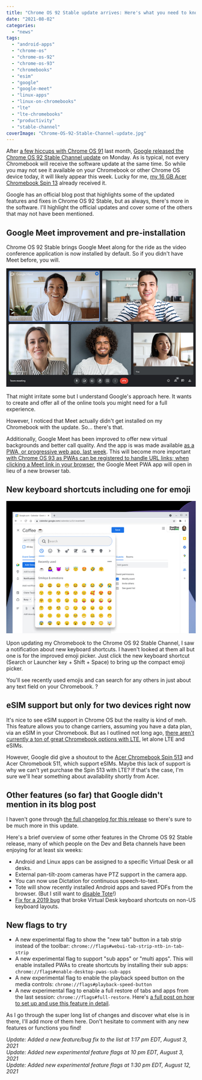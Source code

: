 ```yaml
---
title: "Chrome OS 92 Stable update arrives: Here's what you need to know (Updated)"
date: "2021-08-02"
categories: 
  - "news"
tags: 
  - "android-apps"
  - "chrome-os"
  - "chrome-os-92"
  - "chrome-os-93"
  - "chromebooks"
  - "esim"
  - "google"
  - "google-meet"
  - "linux-apps"
  - "linux-on-chromebooks"
  - "lte"
  - "lte-chromebooks"
  - "productivity"
  - "stable-channel"
coverImage: "Chrome-OS-92-Stable-Channel-update.jpg"
---
```


After [a few hiccups with Chrome OS 91](https://www.aboutchromebooks.com/news/lessons-to-learn-from-the-chrome-os-91-stable-update-bug-situations/) last month, [Google released the Chrome OS 92 Stable Channel update](https://blog.google/products/chromebooks/express-yourself-and-connect-with-others-on-chromebooks/) on Monday. As is typical, not every Chromebook will receive the software update at the same time. So while you may not see it available on your Chromebook or other Chrome OS device today, it will likely appear this week. Lucky for me, [my 16 GB Acer Chromebook Spin 13](https://www.aboutchromebooks.com/news/acer-chromebook-spin-13-with-16-gb-ram-should-you-buy-one/) already received it.

Google has an official blog post that highlights some of the updated features and fixes in Chrome OS 92 Stable, but as always, there's more in the software. I'll highlight the official updates and cover some of the others that may not have been mentioned.

## Google Meet improvement and pre-installation

Chrome OS 92 Stable brings Google Meet along for the ride as the video conference application is now installed by default. So if you didn't have Meet before, you will.

![Chrome OS 92 Stable Google Meet](images/Google-Meet-on-Chromebook.jpg)

That might irritate some but I understand Google's approach here. It wants to create and offer all of the online tools you might need for a full experience.

However, I noticed that Meet actually didn't get installed on my Chromebook with the update. So... there's that.

Additionally, Google Meet has been improved to offer new virtual backgrounds and better call quality. And the app is was made available [as a PWA, or progressive web app, last week](https://workspaceupdates.googleblog.com/2021/07/use-new-google-meet-web-app-for-better.html). This will become more important [with Chrome OS 93 as PWAs can be registered to handle URL links; when clicking a Meet link in your browser](https://blog.chromium.org/2021/07/chrome-93-multi-screen-window-placement.html), the Google Meet PWA app will open in lieu of a new browser tab.

## New keyboard shortcuts including one for emoji

![Chrome OS 92 Stable emoji](images/EmojiPicker_Default_EmojiInserted_1.max-1000x1000-1.jpg)

Upon updating my Chromebook to the Chrome OS 92 Stable Channel, I saw a notification about new keyboard shortcuts. I haven't looked at them all but one is for the improved emoji picker. Just click the new keyboard shortcut (Search or Launcher key + Shift + Space) to bring up the compact emoji picker.

You'll see recently used emojis and can search for any others in just about any text field on your Chromebook. ?

## eSIM support but only for two devices right now

It's nice to see eSIM support in Chrome OS but the reality is kind of meh. This feature allows you to change carriers, assuming you have a data plan, via an eSIM in your Chromebook. But as I outlined not long ago, [there aren't currently a ton of great Chromebook options with LTE](https://www.aboutchromebooks.com/news/want-an-lte-chromebook-here-are-your-current-options/), let alone LTE and eSIMs.

However, Google did give a shoutout to the [Acer Chromebook Spin 513](https://www.aboutchromebooks.com/news/acer-chromebook-spin-513-review-roundup-a-relatively-solid-entry-level-laptop/) and Acer Chromebook 511, which support eSIMs. Maybe this lack of support is why we can't yet purchase the Spin 513 with LTE? If that's the case, I'm sure we'll hear something about availability shortly from Acer.

## Other features (so far) that Google didn't mention in its blog post

I haven't gone through [the full changelog for this release](https://chromium.googlesource.com/chromium/src/+log/91.0.4472.167..92.0.4515.130?pretty=fuller&n=10000) so there's sure to be much more in this update.

Here's a brief overview of some other features in the Chrome OS 92 Stable release, many of which people on the Dev and Beta channels have been enjoying for at least six weeks:

- Android and Linux apps can be assigned to a specific Virtual Desk or all desks.
- External pan-tilt-zoom cameras have PTZ support in the camera app.
- You can now use Dictation for continuous speech-to-text.
- Tote will show recently installed Android apps and saved PDFs from the browser. (But I still want to [disable Tote](https://www.aboutchromebooks.com/news/dont-like-the-new-tote-feature-in-chrome-os-89-heres-how-to-disable-it/)!)
- [Fix for a 2019 bug](https://bugs.chromium.org/p/chromium/issues/detail?id=1028596) that broke Virtual Desk keyboard shortcuts on non-US keyboard layouts.

## New flags to try

- A new experimental flag to show the "new tab" button in a tab strip instead of the toolbar: `chrome://flags#webui-tab-strip-ntb-in-tab-strip`
- A new experimental flag to support "sub apps" or "multi apps". This will enable installed PWAs to create shortcuts by installing their sub apps: `chrome://flags#enable-desktop-pwas-sub-apps`
- A new experimental flag to enable the playback speed button on the media controls: `chrome://flags#playback-speed-button`
- A new experimental flag to enable a full restore of tabs and apps from the last session: `chrome://flags#full-restore`. Here's [a full post on how to set up and use this feature in detail](https://www.aboutchromebooks.com/news/how-to-add-full-restore-on-a-chromebook-to-reopen-all-apps-in-chrome-os-92/).

As I go through the super long list of changes and discover what else is in there, I'll add more of them here. Don't hesitate to comment with any new features or functions you find!

_Update: Added a new feature/bug fix to the list at 1:17 pm EDT, August 3, 2021_  
_Update: Added new experimental feature flags at 10 pm EDT, August 3, 2021_  
_Update: Added new experimental feature flags at 1:30 pm EDT, August 12, 2021_
